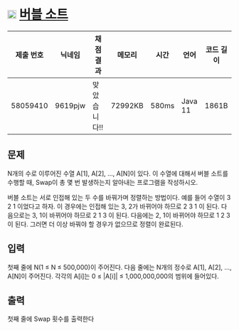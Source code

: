 # <img width="20px"  src="https://d2gd6pc034wcta.cloudfront.net/tier/16.svg" class="solvedac-tier"> [버블 소트](https://www.acmicpc.net/problem/1517) 

| 제출 번호 | 닉네임 | 채점 결과 | 메모리 | 시간 | 언어 | 코드 길이 |
|---|---|---|---|---|---|---|
|58059410|9619pjw|맞았습니다!! |72992KB|580ms|Java 11|1861B|

## 문제
<p>N개의 수로 이루어진 수열 A[1], A[2], …, A[N]이 있다. 이 수열에 대해서 버블 소트를 수행할 때, Swap이 총 몇 번 발생하는지 알아내는 프로그램을 작성하시오.</p>

<p>버블 소트는 서로 인접해 있는 두 수를 바꿔가며 정렬하는 방법이다. 예를 들어 수열이 3 2 1 이었다고 하자. 이 경우에는 인접해 있는 3, 2가 바뀌어야 하므로 2 3 1 이 된다. 다음으로는 3, 1이 바뀌어야 하므로 2 1 3 이 된다. 다음에는 2, 1이 바뀌어야 하므로 1 2 3 이 된다. 그러면 더 이상 바꿔야 할 경우가 없으므로 정렬이 완료된다.</p>

## 입력
<p>첫째 줄에 N(1 ≤ N ≤ 500,000)이 주어진다. 다음 줄에는 N개의 정수로 A[1], A[2], …, A[N]이 주어진다. 각각의 A[i]는 0 ≤ |A[i]| ≤ 1,000,000,000의 범위에 들어있다.</p>

## 출력
<p>첫째 줄에 Swap 횟수를 출력한다</p>

